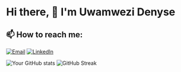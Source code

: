 # Hi there, 👋 I'm Uwamwezi Denyse 


## 📫 How to reach me:
[![Email](https://img.shields.io/badge/Email-D14836?style=for-the-badge&logo=gmail&logoColor=white)](mailto:uwamudenyse8@gmail.com)
[![LinkedIn](https://img.shields.io/badge/LinkedIn-0077B5?style=for-the-badge&logo=linkedin&logoColor=white)](https://www.linkedin.com/in/uwamwezi-denyse/)


![Your GitHub stats](https://github-readme-stats.vercel.app/api?username=Ofallbrains&show_icons=true&theme=radical) ![GitHub Streak](https://github-readme-streak-stats.herokuapp.com/?user=Ofallbrains&theme=dark)

